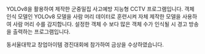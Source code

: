 YOLOv8을 활용하여 제작한 군중밀집 사고예방 지능형 CCTV 프로그램입니다.
객체 인식 모델인 YOLOv8 모델을 사람 머리 데이터로 훈련시켜 자체 제작한 모델을 사용하여 사람 머리 수를 감지합니다.
설정한 객체 수 보다 많은 객체 수가 인식될 시 경고 방송을 출력하는 프로그램입니다.

동서울대학교 창업아이템 경진대회에 참가하여 금상을 수상하였습니다.
